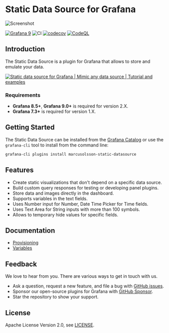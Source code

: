# Static Data Source for Grafana

![Screenshot](https://github.com/volkovlabs/volkovlabs-static-datasource/raw/main/src/img/dark.png)

[![Grafana 9](https://img.shields.io/badge/Grafana-9.4.7-orange)](https://www.grafana.com)
![CI](https://github.com/volkovlabs/volkovlabs-static-datasource/workflows/CI/badge.svg)
[![codecov](https://codecov.io/gh/VolkovLabs/volkovlabs-static-datasource/branch/main/graph/badge.svg?token=0m6f0ktUar)](https://codecov.io/gh/VolkovLabs/volkovlabs-static-datasource)
[![CodeQL](https://github.com/VolkovLabs/volkovlabs-static-datasource/actions/workflows/codeql-analysis.yml/badge.svg)](https://github.com/VolkovLabs/volkovlabs-static-datasource/actions/workflows/codeql-analysis.yml)

## Introduction

The Static Data Source is a plugin for Grafana that allows to store and emulate your data.

[![Static data source for Grafana | Mimic any data source | Tutorial and examples](https://raw.githubusercontent.com/volkovlabs/volkovlabs-static-datasource/main/img/video.png)](https://youtu.be/QOV8ECOUjWs)

### Requirements

- **Grafana 8.5+**, **Grafana 9.0+** is required for version 2.X.
- **Grafana 7.3+** is required for version 1.X.

## Getting Started

The Static Data Source can be installed from the [Grafana Catalog](https://grafana.com/grafana/plugins/marcusolsson-static-datasource/) or use the `grafana-cli` tool to install from the command line:

```bash
grafana-cli plugins install marcusolsson-static-datasource
```

## Features

- Create static visualizations that don't depend on a specific data source.
- Build custom query responses for testing or developing panel plugins.
- Store data and images directly in the dashboard.
- Supports variables in the text fields.
- Uses Number input for Number, Date Time Picker for Time fields.
- Uses Text Area for String inputs with more than 100 symbols.
- Allows to temporary hide values for specific fields.

## Documentation

- [Provisioning](https://volkovlabs.io/plugins/volkovlabs-static-datasource/provisioning)
- [Variables](https://volkovlabs.io/plugins/volkovlabs-static-datasource/variables)

## Feedback

We love to hear from you. There are various ways to get in touch with us.

- Ask a question, request a new feature, and file a bug with [GitHub issues](https://github.com/volkovlabs/volkovlabs-static-datasource/issues/new/choose).
- Sponsor our open-source plugins for Grafana with [GitHub Sponsor](https://github.com/sponsors/VolkovLabs).
- Star the repository to show your support.

## License

Apache License Version 2.0, see [LICENSE](https://github.com/volkovlabs/volkovlabs-static-datasource/blob/main/LICENSE).
